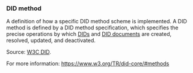 ### DID method

<p class="c8"><span>A definition of how a specific </span><span>DID method scheme</span><span>&nbsp;is implemented. A DID method is defined by a DID method specification, which specifies the precise operations by which </span><span class="c2"><a class="c3" href="#h.zh539v9ul471">DIDs</a></span><span>&nbsp;and </span><span class="c2"><a class="c3" href="#h.yjwocacp570p">DID documents</a></span><span class="c0">&nbsp;are created, resolved, updated, and deactivated.</span></p><p class="c8"><span>Source: </span><span class="c2"><a class="c3" href="https://www.google.com/url?q=https://www.w3.org/TR/did-core/%23dfn-did-methods&amp;sa=D&amp;source=editors&amp;ust=1706779842600779&amp;usg=AOvVaw0z6yjunrd3cifwxQ_Rjvwu">W3C DID</a></span><span class="c0">.</span></p><p class="c8"><span>For more information: </span><span class="c2"><a class="c3" href="https://www.google.com/url?q=https://www.w3.org/TR/did-core/%23methods&amp;sa=D&amp;source=editors&amp;ust=1706779842601132&amp;usg=AOvVaw03H6C_XeuIuqvSgmZI1H8x">https://www.w3.org/TR/did-core/#methods</a></span><span class="c0">&nbsp;</span></p>